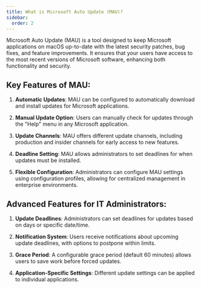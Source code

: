 ```yaml
---
title: What is Microsoft Auto Update (MAU)?
sidebar:
  order: 2
---
```


Microsoft Auto Update (MAU) is a tool designed to keep Microsoft applications on macOS up-to-date with the latest security patches, bug fixes, and feature improvements. It ensures that your users have access to the most recent versions of Microsoft software, enhancing both functionality and security.

## Key Features of MAU:

1. **Automatic Updates**: MAU can be configured to automatically download and install updates for Microsoft applications.

2. **Manual Update Option**: Users can manually check for updates through the "Help" menu in any Microsoft application.

3. **Update Channels**: MAU offers different update channels, including production and insider channels for early access to new features.

4. **Deadline Setting**: MAU allows administrators to set deadlines for when updates must be installed.

5. **Flexible Configuration**: Administrators can configure MAU settings using configuration profiles, allowing for centralized management in enterprise environments.

## Advanced Features for IT Administrators:

1. **Update Deadlines**: Administrators can set deadlines for updates based on days or specific date/time.

2. **Notification System**: Users receive notifications about upcoming update deadlines, with options to postpone within limits.

3. **Grace Period**: A configurable grace period (default 60 minutes) allows users to save work before forced updates.

4. **Application-Specific Settings**: Different update settings can be applied to individual applications.